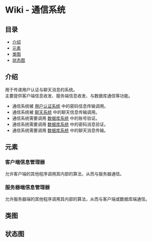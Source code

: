 # Wiki - 通信系统

## 目录

* [介绍](#Description)
* [元素](#Component)
* [类图](#Class)
* [状态图](#Statu)

## <a id="Description">介绍</a>

用于传递用户认证与聊天消息的系统。  
主要提供客户端信息收发、服务端信息收发、与数据库通信等功能。  

* 通信系统被 [用户认证系统][UAS] 中的密码信息传输调用。  
* 通信系统被 [聊天系统][CS] 中的聊天信息传输调用。  
* 通信系统需要调用 [数据库系统][DBS] 中的账号验证。  
* 通信系统需要调用 [数据库系统][DBS] 中的密码消息验证。  
* 通信系统需要调用 [数据库系统][DBS] 中的聊天消息传输。  

## <a id="Component">元素</a>

### 客户端信息管理器

允许客户端的其他程序调用其内部的算法，从而与服务器通信。  

### 服务器端信息管理器

允许服务器端的其他程序调用其内部的算法，从而与客户端或数据库端通信。  

## <a id="Class">类图</a>

<!-- TODO_LviatYi -->

## <a id="Statu">状态图</a>

<!-- TODO_LviatYi -->

[UAS]:./userAuthenticationSystem.md
[CS]:./chatSystem.md
[CMS]:./communicationSystem.md
[DBS]:./databaseSystem.md
[ES]:./encryptionSystem.md
